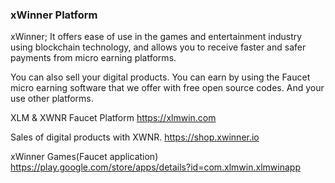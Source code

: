 ### xWinner Platform

xWinner; It offers ease of use in the games and entertainment industry using blockchain technology, and allows you to receive faster and safer payments from micro earning platforms.

You can also sell your digital products. You can earn by using the Faucet micro earning software that we offer with free open source codes. 
And your use other platforms.

XLM & XWNR Faucet Platform
https://xlmwin.com

Sales of digital products with XWNR.
https://shop.xwinner.io

xWinner Games(Faucet application)
https://play.google.com/store/apps/details?id=com.xlmwin.xlmwinapp

<!--
**xWinnerToken/xWinnerToken** is a ✨ _special_ ✨ repository because its `README.md` (this file) appears on your GitHub profile.

Here are some ideas to get you started:

- 🔭 I’m currently working on ...
- 🌱 I’m currently learning ...
- 👯 I’m looking to collaborate on ...
- 🤔 I’m looking for help with ...
- 💬 Ask me about ...
- 📫 How to reach me: ...
- 😄 Pronouns: ...
- ⚡ Fun fact: ...
-->
